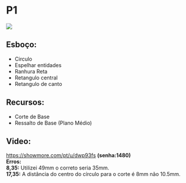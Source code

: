 # P1
![](https://github.com/Natalnet/GCAD/blob/master/P1/P1.jpg)
## Esboço:
* Circulo<br>
* Espelhar entidades <br>
* Ranhura Reta<br>
* Retangulo central <br>
* Retangulo de canto<br>


## Recursos:
* Corte de Base<br>
* Ressalto de Base (Plano Médio) <br>

## Video:
https://showmore.com/pt/u/dwp93fs  **(senha:1480)**<br>
**Erros:**<br>
**8,35:** Utilizei 49mm o correto seria 35mm.<br>
**17,35:** A distância do centro do círculo para o corte é 8mm não 10.5mm.
